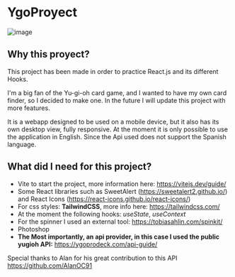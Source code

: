 # YgoProyect

![image](https://user-images.githubusercontent.com/89318618/201495218-e6a3ded4-5419-4a7b-8d7d-788fa962bc7f.png)

## Why this proyect?
This project has been made in order to practice React.js and its different Hooks.

I'm a big fan of the Yu-gi-oh card game, and I wanted to have my own card finder, so I decided to make one.
In the future I will update this project with more features.

It is a webapp designed to be used on a mobile device, but it also has its own desktop view, fully responsive.
At the moment it is only possible to use the application in English. Since the Api used does not support the Spanish language.

## What did I need for this project?

- Vite to start the project, more information here: https://vitejs.dev/guide/
- Some React libraries such as SweetAlert (https://sweetalert2.github.io/) and React Icons (https://react-icons.github.io/react-icons/)
- For css styles: **TailwindCSS**, more info here: https://tailwindcss.com/
- At the moment the following hooks: *useState*, *useContext*
- For the spinner I used an external tool: https://tobiasahlin.com/spinkit/
- Photoshop
- **The Most importantly, an api provider, in this case I used the public yugioh API:** https://ygoprodeck.com/api-guide/

Special thanks to Alan for his great contribution to this API https://github.com/AlanOC91

